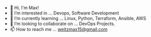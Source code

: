 - 👋 Hi, I'm Max!
- 👀 I’m interested in ... Devops, Software Development
- 🌱 I’m currently learning ... Linux, Python, Terraform, Ansible, AWS
- 💞️ I’m looking to collaborate on ... DevOps Projects.
- 📫 How to reach me ... weitzmax15@gmail.com

<!---
Maxyboy50/Maxyboy50 is a ✨ special ✨ repository because its `README.md` (this file) appears on your GitHub profile.
You can click the Preview link to take a look at your changes.
--->
